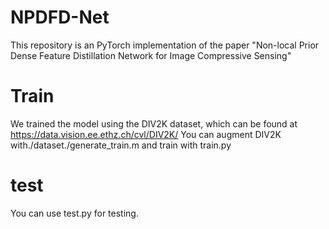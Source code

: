 NPDFD-Net
=
This repository is an PyTorch implementation of the paper "Non-local Prior Dense Feature Distillation Network for Image Compressive Sensing"

Train
=
We trained the model using the DIV2K dataset, which can be found at https://data.vision.ee.ethz.ch/cvl/DIV2K/
You can augment DIV2K with./dataset./generate_train.m and train with train.py

test
=
You can use test.py for testing.

